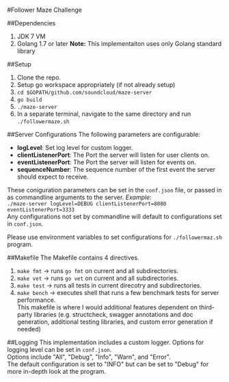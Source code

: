 #Follower Maze Challenge

##Dependencies
1. JDK 7 VM
2. Golang 1.7 or later
**Note:** This implementaiton uses only Golang standard library

##Setup
1. Clone the repo.
2. Setup go workspace appropriately (if not already setup)
3. `cd $GOPATH/github.com/soundcloud/maze-server`
4. `go build`
5. `./maze-server`
6. In a separate terminal, navigate to the same directory and run `./followermaze.sh`

##Server Configurations
The following parameters are configurable:
   - **logLevel**: Set log level for custom logger.
   - **clientListenerPort**: The Port the server will listen for user clients on.
   - **eventListenerPort**: The Port the server will listen for events on.
   - **sequenceNumber**: The sequence number of the first event the server should expect to receive.

These coniguration parameters can be set in the `conf.json` file, or passed in as commandline arguments to the server.
*Example:* <br />
```./maze-server logLevel=DEBUG clientListenerPort=8080 eventListenerPort=3333``` <br />
Any configurations not set by commandline will default to configurations set in `conf.json`. <br />

Please use environment variables to set configurations for `./followermaz.sh` program.

##Makefile
The Makefile contains 4 directives. <br />
1. `make fmt` -> runs `go fmt` on current and all subdirectories. <br />
2. `make vet` -> runs `go vet` on current and all subdirectories. <br />
3. `make test` -> runs all tests in current direcotry and subdirectories. <br />
4. `make bench` -> executes shell that runs a few benchmark tests for server performance. <br />
This makefile is where I would additional features dependent on third-party libraries (e.g. structcheck, swagger annotations and doc generation, additional testing libraries, and custom error generation if needed)

##Logging
This implementation includes a custom logger. Options for logging level can be set in `conf.json`.<br />
Options include "All", "Debug", "Info", "Warn", and "Error". <br />
The default configuration is set to "INFO" but can be set to "Debug" for more in-depth look at the program.